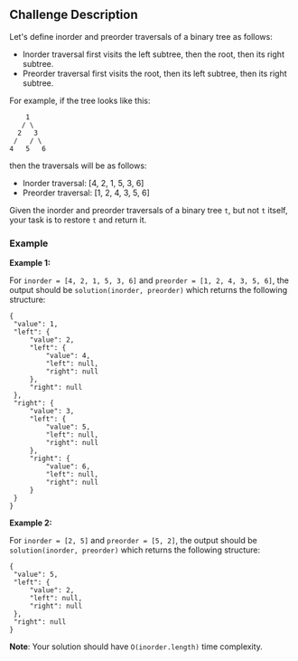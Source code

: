 ## Challenge Description

Let's define inorder and preorder traversals of a binary tree as follows:

- Inorder traversal first visits the left subtree, then the root, then its right subtree.
- Preorder traversal first visits the root, then its left subtree, then its right subtree.

For example, if the tree looks like this:

```
    1
   / \
  2   3
 /   / \
4   5   6
```

then the traversals will be as follows:

- Inorder traversal: [4, 2, 1, 5, 3, 6]
- Preorder traversal: [1, 2, 4, 3, 5, 6]

Given the inorder and preorder traversals of a binary tree `t`, but not `t` itself, your task is to restore `t` and return it.

### Example

**Example 1:**

For `inorder = [4, 2, 1, 5, 3, 6]` and `preorder = [1, 2, 4, 3, 5, 6]`, the output should be
`solution(inorder, preorder)` which returns the following structure:

```
{
 "value": 1,
 "left": {
     "value": 2,
     "left": {
         "value": 4,
         "left": null,
         "right": null
     },
     "right": null
 },
 "right": {
     "value": 3,
     "left": {
         "value": 5,
         "left": null,
         "right": null
     },
     "right": {
         "value": 6,
         "left": null,
         "right": null
     }
 }
}
```

**Example 2:**

For `inorder = [2, 5]` and `preorder = [5, 2]`, the output should be `solution(inorder, preorder)` which returns the following structure:

```
{
 "value": 5,
 "left": {
     "value": 2,
     "left": null,
     "right": null
 },
 "right": null
}
```

**Note**: Your solution should have `O(inorder.length)` time complexity.